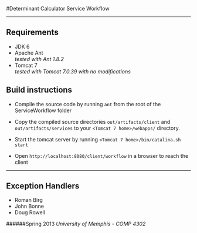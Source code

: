 #Determinant Calculator Service Workflow

---

Requirements
-
* JDK 6
* Apache Ant  
*tested with Ant 1.8.2*
* Tomcat 7   
*tested with Tomcat 7.0.39 with no modifications*


Build instructions
-
* Compile the source code by running `ant` from the root of the ServiceWorkflow folder

* Copy the compiled source directories `out/artifacts/client` and `out/artifacts/services` to your `<Tomcat 7 home>/webapps/` directory.

* Start the tomcat server by running `<Tomcat 7 home>/bin/catalina.sh start`
 
* Open `http://localhost:8080/client/workflow` in a browser to reach the client
 
***


Exception Handlers
-
* Roman Birg
* John Bonne
* Doug Rowell

######Spring 2013
*University of Memphis - COMP 4302*
